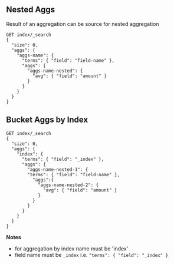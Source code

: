 ## Nested Aggs
Result of an aggregation can be source for nested aggregation
```
GET index/_search
{
  "size": 0,
  "aggs": {
    "aggs-name": {
      "terms": { "field": "field-name" },
      "aggs": {
        "aggs-name-nested": {
          "avg": { "field": "amount" }
        }
      }
    }
  }
}
```

## Bucket Aggs by Index
```
GET index/_search
{
  "size": 0,
  "aggs": {
    "index": {
      "terms": { "field": "_index" },
      "aggs": {
        "aggs-name-nested-1": {
        "terms": { "field": "field-name" },
          "aggs":{
            "aggs-name-nested-2": {
              "avg": { "field": "amount" }
            }
          }
        }
      }
    }
  }
}
```
**Notes**
* for aggregation by index name must be 'index'
* field name must be `_index` i.e. `"terms": { "field": "_index" }`
